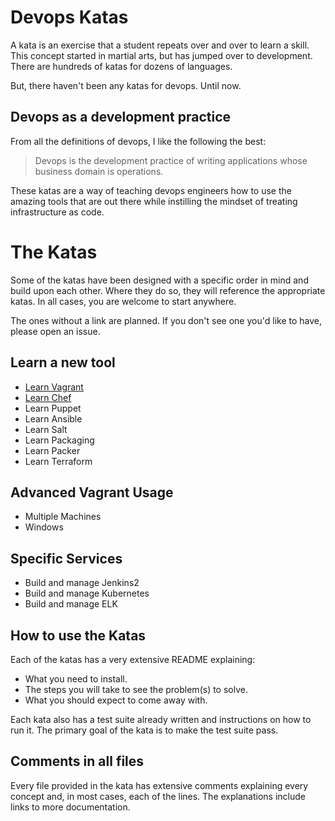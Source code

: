 # Devops Katas

A kata is an exercise that a student repeats over and over to learn a skill.
This concept started in martial arts, but has jumped over to development. There
are hundreds of katas for dozens of languages.

But, there haven't been any katas for devops. Until now.

## Devops as a development practice

From all the definitions of devops, I like the following the best:

> Devops is the development practice of writing applications whose business domain is operations.

These katas are a way of teaching devops engineers how to use the amazing tools
that are out there while instilling the mindset of treating infrastructure as
code.

# The Katas

Some of the katas have been designed with a specific order in mind and build
upon each other. Where they do so, they will reference the appropriate katas. In
all cases, you are welcome to start anywhere.

The ones without a link are planned. If you don't see one you'd like to have,
please open an issue.

## Learn a new tool

* [Learn Vagrant](https://github.com/greenfishbluefish/kata-vagrant-linux)
* [Learn Chef](https://github.com/greenfishbluefish/kata-vagrant-chef)
* Learn Puppet
* Learn Ansible
* Learn Salt
* Learn Packaging
* Learn Packer
* Learn Terraform

## Advanced Vagrant Usage

* Multiple Machines
* Windows

## Specific Services

* Build and manage Jenkins2
* Build and manage Kubernetes
* Build and manage ELK

## How to use the Katas

Each of the katas has a very extensive README explaining:

* What you need to install.
* The steps you will take to see the problem(s) to solve.
* What you should expect to come away with.

Each kata also has a test suite already written and instructions on how to run
it. The primary goal of the kata is to make the test suite pass.

## Comments in all files

Every file provided in the kata has extensive comments explaining every concept
and, in most cases, each of the lines. The explanations include links to more
documentation.
